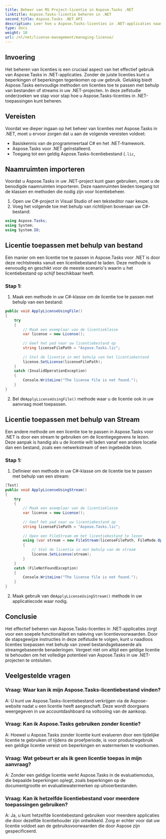 ```yaml
---
title: Beheer van MS Project-licentie in Aspose.Tasks .NET
linktitle: Aspose.Tasks-licentie beheren in .NET
second_title: Aspose.Tasks .NET API
description: Leer hoe u Aspose.Tasks-licenties in .NET-applicaties naadloos kunt beheren met behulp van op bestanden of streams gebaseerde benaderingen.
type: docs
weight: 10
url: /nl/net/license-management/managing-license/
---
```

## Invoering
Het beheren van licenties is een cruciaal aspect van het effectief gebruik van Aspose.Tasks in .NET-applicaties. Zonder de juiste licenties kunt u beperkingen of beperkingen tegenkomen op uw gebruik. Gelukkig biedt Aspose.Tasks eenvoudige methoden om licenties toe te passen met behulp van bestanden of streams in uw .NET-projecten. In deze zelfstudie onderzoeken we stap voor stap hoe u Aspose.Tasks-licenties in .NET-toepassingen kunt beheren.
## Vereisten
Voordat we dieper ingaan op het beheer van licenties met Aspose.Tasks in .NET, moet u ervoor zorgen dat u aan de volgende vereisten voldoet:
- Basiskennis van de programmeertaal C# en het .NET-framework.
- Aspose.Tasks voor .NET geïnstalleerd.
- Toegang tot een geldig Aspose.Tasks-licentiebestand (`.lic`,
## Naamruimten importeren
Voordat u Aspose.Tasks in uw .NET-project kunt gaan gebruiken, moet u de benodigde naamruimten importeren. Deze naamruimten bieden toegang tot de klassen en methoden die nodig zijn voor licentiebeheer.

1. Open uw C#-project in Visual Studio of een teksteditor naar keuze.
2. Voeg het volgende toe met behulp van richtlijnen bovenaan uw C#-bestand:
```csharp
using Aspose.Tasks;
using System;
using System.IO;

```
## Licentie toepassen met behulp van bestand
Eén manier om een licentie toe te passen in Aspose.Tasks voor .NET is door deze rechtstreeks vanuit een licentiebestand te laden. Deze methode is eenvoudig en geschikt voor de meeste scenario's waarin u het licentiebestand op schijf beschikbaar heeft.
### Stap 1:
1. Maak een methode in uw C#-klasse om de licentie toe te passen met behulp van een bestand:
```csharp
public void ApplyLicenseUsingFile()
{
    try
    {
        // Maak een exemplaar van de licentieklasse
        var license = new License();
        
        // Geef het pad naar uw licentiebestand op
        string licenseFilePath = "Aspose.Tasks.lic";
        
        // Stel de licentie in met behulp van het licentiebestand
        license.SetLicense(licenseFilePath);
    }
    catch (InvalidOperationException)
    {
        Console.WriteLine("The license file is not found.");
    }
}
```
2.  Bel de`ApplyLicenseUsingFile()` methode waar u de licentie ook in uw aanvraag moet toepassen.
## Licentie toepassen met behulp van Stream
Een andere methode om een licentie toe te passen in Aspose.Tasks voor .NET is door een stream te gebruiken om de licentiegegevens te lezen. Deze aanpak is handig als u de licentie wilt laden vanaf een andere locatie dan een bestand, zoals een netwerkstream of een ingebedde bron.
### Stap 1:
1. Definieer een methode in uw C#-klasse om de licentie toe te passen met behulp van een stream:
```csharp
[Test]
public void ApplyLicenseUsingStream()
{
    try
    {
        // Maak een exemplaar van de licentieklasse
        var license = new License();
        
        // Geef het pad naar uw licentiebestand op
        string licenseFilePath = "Aspose.Tasks.lic";
        
        // Open een FileStream om het licentiebestand te lezen
        using (var stream = new FileStream(licenseFilePath, FileMode.Open))
        {
            // Stel de licentie in met behulp van de stream
            license.SetLicense(stream);
        }
    }
    catch (FileNotFoundException)
    {
        Console.WriteLine("The license file is not found.");
    }
}
```
2.  Maak gebruik van de`ApplyLicenseUsingStream()` methode in uw applicatiecode waar nodig.
## Conclusie
Het effectief beheren van Aspose.Tasks-licenties in .NET-applicaties zorgt voor een soepele functionaliteit en naleving van licentievoorwaarden. Door de stapsgewijze instructies in deze zelfstudie te volgen, kunt u naadloos licenties toepassen met behulp van zowel bestandsgebaseerde als streamgebaseerde benaderingen. Vergeet niet om altijd een geldige licentie te behouden om het volledige potentieel van Aspose.Tasks in uw .NET-projecten te ontsluiten.
## Veelgestelde vragen
### Vraag: Waar kan ik mijn Aspose.Tasks-licentiebestand vinden?

A: U kunt uw Aspose.Tasks-licentiebestand verkrijgen via de Aspose-website nadat u een licentie heeft aangeschaft. Deze wordt doorgaans weergegeven in uw accountdashboard na voltooiing van de aankoop.

### Vraag: Kan ik Aspose.Tasks gebruiken zonder licentie?

A: Hoewel u Aspose.Tasks zonder licentie kunt evalueren door een tijdelijke licentie te gebruiken of tijdens de proefperiode, is voor productiegebruik een geldige licentie vereist om beperkingen en watermerken te voorkomen.

### Vraag: Wat gebeurt er als ik geen licentie toepas in mijn aanvraag?

A: Zonder een geldige licentie werkt Aspose.Tasks in de evaluatiemodus, die bepaalde beperkingen oplegt, zoals beperkingen op de documentgrootte en evaluatiewatermerken op uitvoerbestanden.

### Vraag: Kan ik hetzelfde licentiebestand voor meerdere toepassingen gebruiken?

A: Ja, u kunt hetzelfde licentiebestand gebruiken voor meerdere applicaties die door dezelfde licentiehouder zijn ontwikkeld. Zorg er echter voor dat uw licentie voldoet aan de gebruiksvoorwaarden die door Aspose zijn gespecificeerd.